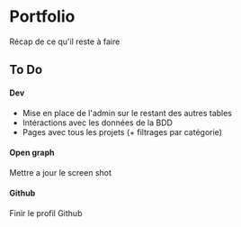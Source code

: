 
# Portfolio

Récap de ce qu'il reste à faire

## To Do

#### Dev

- Mise en place de l'admin sur le restant des autres tables
- Intéractions avec les données de la BDD
- Pages avec tous les projets (+ filtrages par catégorie)

#### Open graph

Mettre a jour le screen shot


#### Github

Finir le profil Github


